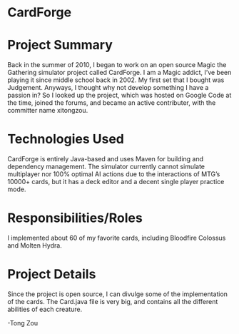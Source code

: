 CardForge
=========

Project Summary
=========
Back in the summer of 2010, I began to work on an open source Magic the Gathering simulator project called CardForge. I am a Magic addict, I’ve been playing it since middle school back in 2002. My first set that I bought was Judgement.
Anyways, I thought why not develop something I have a passion in? So I looked up the project, which was hosted on Google Code at the time, joined the forums, and became an active contributer, with the committer name xitongzou.

Technologies Used
=========
CardForge is entirely Java-based and uses Maven for building and dependency management. The simulator currently cannot simulate multiplayer nor 100% optimal AI actions due to the interactions of MTG’s 10000+ cards, but it has a deck editor and a decent single player practice mode.

Responsibilities/Roles
=========
I implemented about 60 of my favorite cards, including Bloodfire Colossus and Molten Hydra.

Project Details
=========
Since the project is open source, I can divulge some of the implementation of the cards. The Card.java file is very big, and contains all the different abilities of each creature.

-Tong Zou


